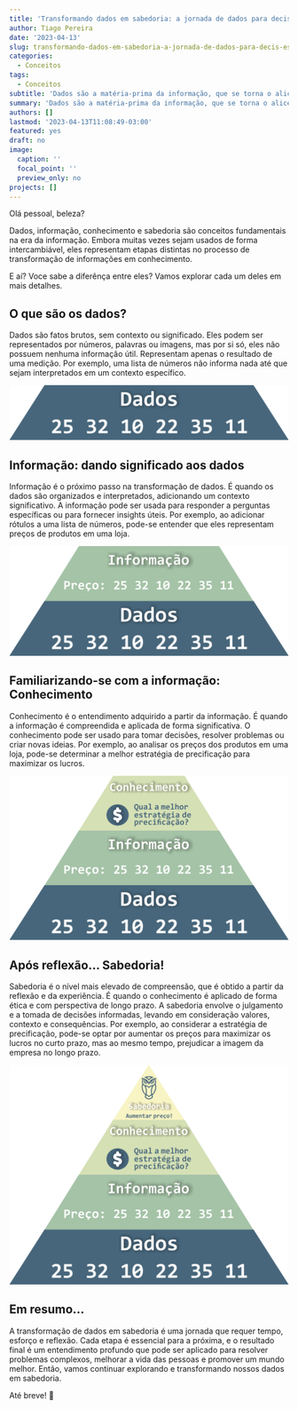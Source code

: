 ```yaml
---
title: 'Transformando dados em sabedoria: a jornada de dados para decisões informadas.'
author: Tiago Pereira
date: '2023-04-13'
slug: transformando-dados-em-sabedoria-a-jornada-de-dados-para-decis-es-informadas
categories:
  - Conceitos
tags:
  - Conceitos
subtitle: 'Dados são a matéria-prima da informação, que se torna o alicerce do conhecimento, que, por sua vez, pode ser elevado à sabedoria com reflexão e experiência.'
summary: 'Dados são a matéria-prima da informação, que se torna o alicerce do conhecimento, que, por sua vez, pode ser elevado à sabedoria com reflexão e experiência.'
authors: []
lastmod: '2023-04-13T11:08:49-03:00'
featured: yes
draft: no
image:
  caption: ''
  focal_point: ''
  preview_only: no
projects: []
---
```


Olá pessoal, beleza?

Dados, informação, conhecimento e sabedoria são conceitos fundamentais na era da informação. Embora muitas vezes sejam usados de forma intercambiável, eles representam etapas distintas no processo de transformação de informações em conhecimento.

E aí? Voce sabe a diferênça entre eles? Vamos explorar cada um deles em mais detalhes.

## O que são os dados?

Dados são fatos brutos, sem contexto ou significado. Eles podem ser representados por números, palavras ou imagens, mas por si só, eles não possuem nenhuma informação útil. Representam apenas o resultado de uma medição. Por exemplo, uma lista de números não informa nada até que sejam interpretados em um contexto específico.

![Dados brutos](dados.png)
## Informação: dando significado aos dados

Informação é o próximo passo na transformação de dados. É quando os dados são organizados e interpretados, adicionando um contexto significativo. A informação pode ser usada para responder a perguntas específicas ou para fornecer insights úteis. Por exemplo, ao adicionar rótulos a uma lista de números, pode-se entender que eles representam preços de produtos em uma loja.

![Informação](info.png)

## Familiarizando-se com a informação: Conhecimento

Conhecimento é o entendimento adquirido a partir da informação. É quando a informação é compreendida e aplicada de forma significativa. O conhecimento pode ser usado para tomar decisões, resolver problemas ou criar novas ideias. Por exemplo, ao analisar os preços dos produtos em uma loja, pode-se determinar a melhor estratégia de precificação para maximizar os lucros.

![Conhecimento](conhecimento.png)

## Após reflexão... Sabedoria!

Sabedoria é o nível mais elevado de compreensão, que é obtido a partir da reflexão e da experiência. É quando o conhecimento é aplicado de forma ética e com perspectiva de longo prazo. A sabedoria envolve o julgamento e a tomada de decisões informadas, levando em consideração valores, contexto e consequências. Por exemplo, ao considerar a estratégia de precificação, pode-se optar por aumentar os preços para maximizar os lucros no curto prazo, mas ao mesmo tempo, prejudicar a imagem da empresa no longo prazo.

![Sabedoria](sabedoria.png)

## Em resumo...

A transformação de dados em sabedoria é uma jornada que requer tempo, esforço e reflexão. Cada etapa é essencial para a próxima, e o resultado final é um entendimento profundo que pode ser aplicado para resolver problemas complexos, melhorar a vida das pessoas e promover um mundo melhor. Então, vamos continuar explorando e transformando nossos dados em sabedoria.


Até breve! 👋
